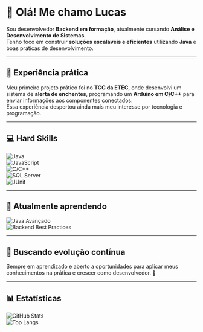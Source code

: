 # 👋 Olá! Me chamo Lucas  

Sou desenvolvedor **Backend em formação**, atualmente cursando **Análise e Desenvolvimento de Sistemas**.  
Tenho foco em construir **soluções escaláveis e eficientes** utilizando **Java** e boas práticas de desenvolvimento.  

---

## 🚀 Experiência prática  

Meu primeiro projeto prático foi no **TCC da ETEC**, onde desenvolvi um sistema de **alerta de enchentes**, programando um **Arduino em C/C++** para enviar informações aos componentes conectados.  
Essa experiência despertou ainda mais meu interesse por tecnologia e programação.  

---

## 💻 Hard Skills  

![Java](https://img.shields.io/badge/Java-ED8B00?style=for-the-badge&logo=openjdk&logoColor=white)  
![JavaScript](https://img.shields.io/badge/JavaScript-F7DF1E?style=for-the-badge&logo=javascript&logoColor=black)  
![C/C++](https://img.shields.io/badge/C%2FC%2B%2B-00599C?style=for-the-badge&logo=cplusplus&logoColor=white)  
![SQL Server](https://img.shields.io/badge/SQL%20Server-CC2927?style=for-the-badge&logo=microsoftsqlserver&logoColor=white)  
![JUnit](https://img.shields.io/badge/JUnit-25A162?style=for-the-badge&logo=junit5&logoColor=white)  

---

## 📘 Atualmente aprendendo  

![Java Avançado](https://img.shields.io/badge/Java%20Avançado-ED8B00?style=for-the-badge&logo=openjdk&logoColor=white)  
![Backend Best Practices](https://img.shields.io/badge/Backend%20Best%20Practices-2C2C2C?style=for-the-badge&logo=gradle&logoColor=white)  

---

## 🔎 Buscando evolução contínua  

Sempre em aprendizado e aberto a oportunidades para aplicar meus conhecimentos na prática e crescer como desenvolvedor. 🚀  

---

## 📊 Estatísticas  

![GitHub Stats](https://github-readme-stats.vercel.app/api?username=Lucassss9&show_icons=true&theme=dark)  
![Top Langs](https://github-readme-stats.vercel.app/api/top-langs/?username=Lucassss9&layout=compact&theme=dark)  
